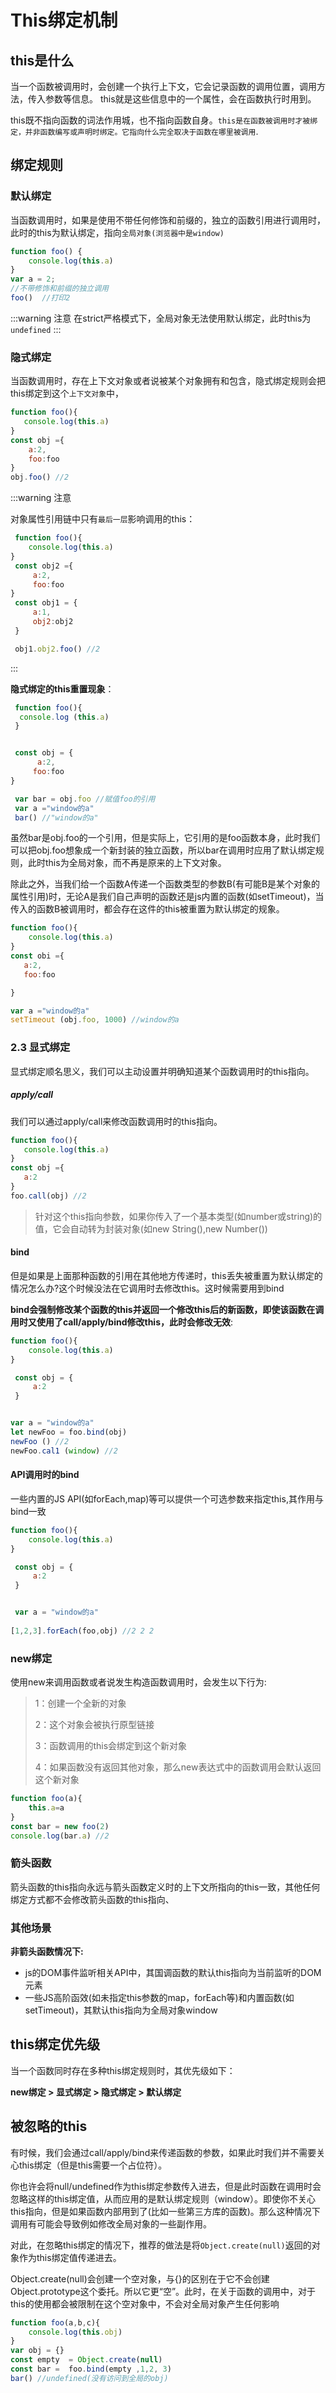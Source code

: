 # This绑定机制

## this是什么
当一个函数被调用时，会创建一个执行上下文，它会记录函数的调用位置，调用方法，传入参数等信息。 this就是这些信息中的一个属性，会在函数执行时用到。

this既不指向函数的词法作用城，也不指向函数自身。`this是在函数被调用时才被绑定，并非函数编写或声明时绑定。它指向什么完全取决于函数在哪里被调用`.

## 绑定规则

### 默认绑定

当函数调用时，如果是使用不带任何修饰和前缀的，独立的函数引用进行调用时，此时的this为默认绑定，指向`全局对象(浏览器中是window)`
```js
function foo() {
    console.log(this.a) 
}
var a = 2;
//不带修饰和前缀的独立调用
foo()  //打印2
 ```
:::warning 注意
在strict严格模式下，全局对象无法使用默认绑定，此时this为`undefined`
:::

### 隐式绑定

当函数调用时，存在上下文对象或者说被某个对象拥有和包含，隐式绑定规则会把this绑定到这个`上下文对象`中，

 ```js
function foo(){
 	console.log(this.a)
}
const obj ={
	 a:2,
	 foo:foo
}
obj.foo() //2
```
:::warning 注意

对象属性引用链中只有`最后一层`影响调用的this：
```js
 function foo(){
 	console.log(this.a)
}
 const obj2 ={
	 a:2,
	 foo:foo
}
 const obj1 = {
	 a:1,
	 obj2:obj2
 }

 obj1.obj2.foo() //2
```
:::

**隐式绑定的this重置现象**：

```js
 function foo(){
  console.log (this.a)
 }


 const obj = {
	  a:2,
	 foo:foo
}

 var bar = obj.foo //赋值foo的引用
 var a ="window的a"
 bar() //"window的a"
```
虽然bar是obj.foo的一个引用，但是实际上，它引用的是foo函数本身，此时我们可以把obj.foo想象成一个新封装的独立函数，所以bar在调用时应用了默认绑定规则，此时this为全局对象，而不再是原来的上下文对象。

除此之外，当我们给一个函数A传递一个函数类型的参数B(有可能B是某个对象的属性引用)时，无论A是我们自己声明的函数还是js内置的函数(如setTimeout)，当传入的函数B被调用时，都会存在这件的this被重置为默认绑定的规象。

 ```js
 function foo(){
	 console.log(this.a)
}
 const obi ={
 	a:2,
 	foo:foo

 }

 var a ="window的a"
 setTimeout (obj.foo, 1000) //window的a
 ```

### 2.3 显式绑定

显式绑定顺名思义，我们可以主动设置并明确知道某个函数调用时的this指向。

##### apply/call

我们可以通过apply/call来修改函数调用时的this指向。

 ```js
function foo(){
    console.log(this.a)
}
const obj ={
    a:2
}
foo.call(obj) //2
```
>针对这个this指向参数，如果你传入了一个基本类型(如number或string)的值，它会自动转为封装对象(如new String(),new Number())

#### bind


但是如果是上面那种函数的引用在其他地方传递时，this丢失被重置为默认绑定的情况怎么办?这个时候没法在它调用时去修改this。这时候需要用到bind



**bind会强制修改某个函数的this并返回一个修改this后的新函数，即使该函数在调用时又使用了call/apply/bind修改this，此时会修改无效**:

```js
function foo(){
 	console.log(this.a)
}

 const obj = {
 	 a:2
 }


var a = "window的a"
let newFoo = foo.bind(obj) 
newFoo () //2
newFoo.cal1 (window) //2
```
#### API调用时的bind

一些内置的JS API(如forEach,map)等可以提供一个可选参数来指定this,其作用与bind一致
```js
function foo(){
 	console.log(this.a)
}

 const obj = {
 	 a:2
 }


 var a = "window的a"
 
[1,2,3].forEach(foo,obj) //2 2 2
```

### new绑定

使用new来调用函数或者说发生构造函数调用时，会发生以下行为:

> 1：创建一个全新的对象
>
> 2：这个对象会被执行原型链接
> 
> 3：函数调用的this会绑定到这个新对象
> 
> 4：如果函数没有返回其他对象，那么new表达式中的函数调用会默认返回这个新对象

 ```js
 function foo(a){
 	 this.a=a
}
const bar = new foo(2)
console.log(bar.a) //2

```
### 箭头函数
箭头函数的this指向永远与箭头函数定义时的上下文所指向的this一致，其他任何绑定方式都不会修改箭头函数的this指向、

### 其他场景
**非箭头函数情况下:**

- js的DOM事件监听相关API中，其国调函数的默认this指向为当前监听的DOM元素
- 一些JS高阶函效(如未指定this参数的map，forEach等)和内置函数(如setTimeout)，其默认this指向为全局对象window


## this绑定优先级
当一个函数同时存在多种this绑定规则时，其优先级如下：

**new绑定 > 显式绑定 > 隐式绑定 > 默认绑定**

## 被忽略的this

有时候，我们会通过call/apply/bind来传递函数的参数，如果此时我们并不需要关心this绑定（但是this需要一个占位符）。

你也许会将null/undefined作为this绑定参数传入进去，但是此时函数在调用时会忽略这样的this绑定值，从而应用的是默认绑定规则（window）。即使你不关心this指向，但是如果函数内部用到了(比如一些第三方库的函数)。那么这种情况下调用有可能会导致例如修改全局对象的一些副作用。

对此，在忽略this绑定的情况下，推荐的做法是将`Object.create(null)`返回的对象作为this绑定值传递进去。

Object.create(null)会创建一个空对象，与{}的区别在于它不会创建Object.prototype这个委托。所以它更“空”。此时，在关于函数的调用中，对于this的使用都会被限制在这个空对象中，不会对全局对象产生任何影响

```js
function foo(a,b,c){
    console.log(this.obj)
}
var obj = {}
const empty  = Object.create(null) 
const bar =  foo.bind(empty ,1,2, 3)
bar() //undefined(没有访问到全局的obj)
```
